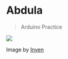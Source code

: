 # Abdula
> Arduino Practice 

![](https://dl.dropboxusercontent.com/u/47146499/images/line/line-rangers/abdula.png)

Image by [Inven](http://linerangers.inven.co.kr/dataninfo/ranger/detail.php?code=100082)
